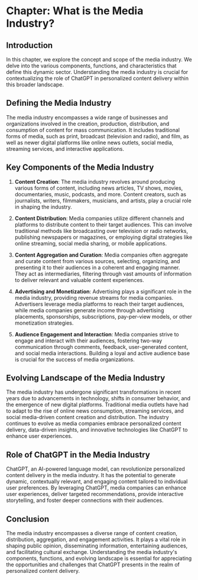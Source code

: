 Chapter: What is the Media Industry?
====================================

Introduction
------------

In this chapter, we explore the concept and scope of the media industry. We delve into the various components, functions, and characteristics that define this dynamic sector. Understanding the media industry is crucial for contextualizing the role of ChatGPT in personalized content delivery within this broader landscape.

Defining the Media Industry
---------------------------

The media industry encompasses a wide range of businesses and organizations involved in the creation, production, distribution, and consumption of content for mass communication. It includes traditional forms of media, such as print, broadcast (television and radio), and film, as well as newer digital platforms like online news outlets, social media, streaming services, and interactive applications.

Key Components of the Media Industry
------------------------------------

1. **Content Creation**: The media industry revolves around producing various forms of content, including news articles, TV shows, movies, documentaries, music, podcasts, and more. Content creators, such as journalists, writers, filmmakers, musicians, and artists, play a crucial role in shaping the industry.

2. **Content Distribution**: Media companies utilize different channels and platforms to distribute content to their target audiences. This can involve traditional methods like broadcasting over television or radio networks, publishing newspapers or magazines, or employing digital strategies like online streaming, social media sharing, or mobile applications.

3. **Content Aggregation and Curation**: Media companies often aggregate and curate content from various sources, selecting, organizing, and presenting it to their audiences in a coherent and engaging manner. They act as intermediaries, filtering through vast amounts of information to deliver relevant and valuable content experiences.

4. **Advertising and Monetization**: Advertising plays a significant role in the media industry, providing revenue streams for media companies. Advertisers leverage media platforms to reach their target audiences, while media companies generate income through advertising placements, sponsorships, subscriptions, pay-per-view models, or other monetization strategies.

5. **Audience Engagement and Interaction**: Media companies strive to engage and interact with their audiences, fostering two-way communication through comments, feedback, user-generated content, and social media interactions. Building a loyal and active audience base is crucial for the success of media organizations.

Evolving Landscape of the Media Industry
----------------------------------------

The media industry has undergone significant transformations in recent years due to advancements in technology, shifts in consumer behavior, and the emergence of new digital platforms. Traditional media outlets have had to adapt to the rise of online news consumption, streaming services, and social media-driven content creation and distribution. The industry continues to evolve as media companies embrace personalized content delivery, data-driven insights, and innovative technologies like ChatGPT to enhance user experiences.

Role of ChatGPT in the Media Industry
-------------------------------------

ChatGPT, an AI-powered language model, can revolutionize personalized content delivery in the media industry. It has the potential to generate dynamic, contextually relevant, and engaging content tailored to individual user preferences. By leveraging ChatGPT, media companies can enhance user experiences, deliver targeted recommendations, provide interactive storytelling, and foster deeper connections with their audiences.

Conclusion
----------

The media industry encompasses a diverse range of content creation, distribution, aggregation, and engagement activities. It plays a vital role in shaping public opinion, disseminating information, entertaining audiences, and facilitating cultural exchange. Understanding the media industry's components, functions, and evolving landscape is essential for appreciating the opportunities and challenges that ChatGPT presents in the realm of personalized content delivery.
